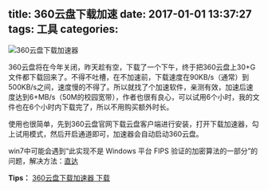 title: 360云盘下载加速
date: 2017-01-01 13:37:27
tags: 工具
categories:
---
![360云盘下载加速器](http://qiniu.e12e.com/2017/01/01/360%E4%BA%91%E7%9B%98%E5%8A%A0%E9%80%9F.jpg)

360云盘将在今年关闭，昨天趁有空，下载了一个下午，终于把360云盘上30+G文件都下载回来了。不得不吐槽，在不加速前，下载速度在90KB/s（通常）到500KB/s之间，速度慢的不得了。所以就找了个加速软件，亲测有效，加速后速度达到6+MB/s（50M的校园宽带），作者也很有良心，可以试用6个小时，我的文件也在6个小时内下载完了，所以不用购买额外时长。

<!-- more -->

使用也很简单，先到360云盘官网下载云盘客户端进行安装，打开下载加速器，勾上试用模式，然后开启通道即可，加速器会自动启动360云盘。


win7中可能会遇到“此实现不是 Windows 平台 FIPS 验证的加密算法的一部分”的问题，解决方法：[直达](http://www.cnblogs.com/xuan52rock/p/5859712.html)


**Tips：**
[360云盘下载加速器 下载](https://yun.baidu.com/s/1kVsK5ef)